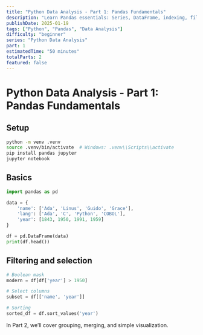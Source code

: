 ```yaml
---
title: "Python Data Analysis - Part 1: Pandas Fundamentals"
description: "Learn Pandas essentials: Series, DataFrame, indexing, filtering, and basic transforms."
publishDate: 2025-01-19
tags: ["Python", "Pandas", "Data Analysis"]
difficulty: "beginner"
series: "Python Data Analysis"
part: 1
estimatedTime: "50 minutes"
totalParts: 2
featured: false
---
```


# Python Data Analysis - Part 1: Pandas Fundamentals

## Setup
```bash
python -m venv .venv
source .venv/bin/activate  # Windows: .venv\\Scripts\\activate
pip install pandas jupyter
jupyter notebook
```

## Basics
```python
import pandas as pd

data = {
    'name': ['Ada', 'Linus', 'Guido', 'Grace'],
    'lang': ['Ada', 'C', 'Python', 'COBOL'],
    'year': [1843, 1950, 1991, 1959]
}

df = pd.DataFrame(data)
print(df.head())
```

## Filtering and selection
```python
# Boolean mask
modern = df[df['year'] > 1950]

# Select columns
subset = df[['name', 'year']]

# Sorting
sorted_df = df.sort_values('year')
```

In Part 2, we’ll cover grouping, merging, and simple visualization.